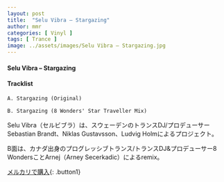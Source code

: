 ```yaml
---
layout: post
title:  "Selu Vibra – Stargazing"
author: mmr
categories: [ Vinyl ]
tags: [ Trance ]
image: ../assets/images/Selu Vibra – Stargazing.jpg
---
```


#### Selu Vibra – Stargazing

#### Tracklist
```md
A. Stargazing (Original)

B. Stargazing (8 Wonders' Star Traveller Mix)
```

Selu Vibra（セルビブラ）は、スウェーデンのトランスDJ/プロデューサーSebastian Brandt、Niklas Gustavsson、Ludvig Holmによるプロジェクト。

B面は、カナダ出身のプログレッシブトランス/トランスDJ&プロデューサー8 WondersことArnej（Arney Secerkadic）によるremix。


[メルカリで購入](https://jp.mercari.com/item/m85964325673){: .button1}

